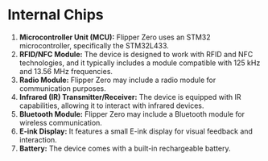 # Internal Chips

1. **Microcontroller Unit (MCU):** Flipper Zero uses an STM32 microcontroller, specifically the STM32L433.
2. **RFID/NFC Module:** The device is designed to work with RFID and NFC technologies, and it typically includes a module compatible with 125 kHz and 13.56 MHz frequencies.
3. **Radio Module:** Flipper Zero may include a radio module for communication purposes.
4. **Infrared (IR) Transmitter/Receiver:** The device is equipped with IR capabilities, allowing it to interact with infrared devices.
5. **Bluetooth Module:** Flipper Zero may include a Bluetooth module for wireless communication.
6. **E-ink Display:** It features a small E-ink display for visual feedback and interaction.
7. **Battery:** The device comes with a built-in rechargeable battery.
